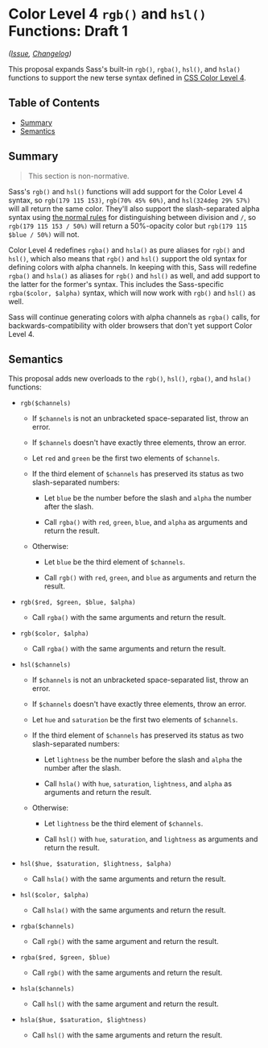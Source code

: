 # Color Level 4 `rgb()` and `hsl()` Functions: Draft 1

*([Issue](https://github.com/sass/sass/issues/2564), [Changelog](color-4-rgb-hsl.changes.md))*

This proposal expands Sass's built-in `rgb()`, `rgba()`, `hsl()`, and `hsla()`
functions to support the new terse syntax defined in [CSS Color Level 4][].

[CSS Color Level 4]: https://drafts.csswg.org/css-color/

## Table of Contents

* [Summary](#summary)
* [Semantics](#semantics)

## Summary

> This section is non-normative.

Sass's `rgb()` and `hsl()` functions will add support for the Color Level 4
syntax, so `rgb(179 115 153)`, `rgb(70% 45% 60%)`, and `hsl(324deg 29% 57%)`
will all return the same color. They'll also support the slash-separated alpha
syntax using [the normal rules][] for distinguishing between division and `/`,
so `rgb(179 115 153 / 50%)` will return a 50%-opacity color but
`rgb(179 115 $blue / 50%)` will not.

[the normal rules]: http://sass-lang.com/documentation/file.SASS_REFERENCE.html#division-and-slash

Color Level 4 redefines `rgba()` and `hsla()` as pure aliases for `rgb()` and
`hsl()`, which also means that `rgb()` and `hsl()` support the old syntax for
defining colors with alpha channels. In keeping with this, Sass will redefine
`rgba()` and `hsla()` as aliases for `rgb()` and `hsl()` as well, and add
support to the latter for the former's syntax. This includes the Sass-specific
`rgba($color, $alpha)` syntax, which will now work with `rgb()` and `hsl()` as
well.

Sass will continue generating colors with alpha channels as `rgba()` calls, for
backwards-compatibility with older browsers that don't yet support Color Level
4.

## Semantics

This proposal adds new overloads to the `rgb()`, `hsl()`, `rgba()`, and `hsla()`
functions:

* ```
  rgb($channels)
  ```

  * If `$channels` is not an unbracketed space-separated list, throw an error.

  * If `$channels` doesn't have exactly three elements, throw an error.

  * Let `red` and `green` be the first two elements of `$channels`.

  * If the third element of `$channels` has preserved its status as two
    slash-separated numbers:

    * Let `blue` be the number before the slash and `alpha` the number after the
      slash.

    * Call `rgba()` with `red`, `green`, `blue`, and `alpha` as arguments and
      return the result.

  * Otherwise:

    * Let `blue` be the third element of `$channels`.

    * Call `rgb()` with `red`, `green`, and `blue` as arguments and return the
      result.

* ```
  rgb($red, $green, $blue, $alpha)
  ```

  * Call `rgba()` with the same arguments and return the result.

* ```
  rgb($color, $alpha)
  ```

  * Call `rgba()` with the same arguments and return the result.

* ```
  hsl($channels)
  ```

  * If `$channels` is not an unbracketed space-separated list, throw an error.

  * If `$channels` doesn't have exactly three elements, throw an error.

  * Let `hue` and `saturation` be the first two elements of `$channels`.

  * If the third element of `$channels` has preserved its status as two
    slash-separated numbers:

    * Let `lightness` be the number before the slash and `alpha` the number
      after the slash.

    * Call `hsla()` with `hue`, `saturation`, `lightness`, and `alpha` as
      arguments and return the result.

  * Otherwise:

    * Let `lightness` be the third element of `$channels`.

    * Call `hsl()` with `hue`, `saturation`, and `lightness` as arguments and
      return the result.

* ```
  hsl($hue, $saturation, $lightness, $alpha)
  ```

  * Call `hsla()` with the same arguments and return the result.

* ```
  hsl($color, $alpha)
  ```

  * Call `hsla()` with the same arguments and return the result.

* ```
  rgba($channels)
  ```

  * Call `rgb()` with the same argument and return the result.

* ```
  rgba($red, $green, $blue)
  ```

  * Call `rgb()` with the same arguments and return the result.

* ```
  hsla($channels)
  ```

  * Call `hsl()` with the same argument and return the result.

* ```
  hsla($hue, $saturation, $lightness)
  ```

  * Call `hsl()` with the same arguments and return the result.
